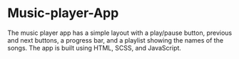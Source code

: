 # Music-player-App
The music player app has a simple layout with a play/pause button, previous and next buttons, a progress bar,
and a playlist showing the names of the songs. The app is built using HTML, SCSS, and JavaScript.  
